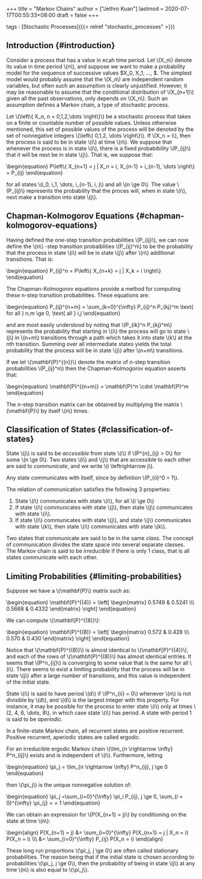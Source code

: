 +++
title = "Markov Chains"
author = ["Jethro Kuan"]
lastmod = 2020-07-17T00:55:33+08:00
draft = false
+++

tags
: [Stochastic Processes]({{< relref "stochastic_processes" >}})

## Introduction {#introduction}

Consider a process that has a value in ecah time period. Let \\(X_n\\)
denote its value in time period \\(n\\), and suppose we want to make a
probability model for the sequence of successive values $X\_0, X\_1,
&hellip;, $. The simplest model would probably assume that the \\(X_n\\) are
independent random variables, but often such an assumption is clearly
unjustified. However, it may be reasonable to assume that the
conditional distribution of \\(X\_{n+1}\\) given all the past observations,
only depends on \\(X_n\\). Such an assumption defines a Markov chain, a
type of stochastic process.

Let \\(\left\\{ X_n, n = 0,1,2,\dots \right\\}\\) be a stochastic process
that takes on a finite or countable number of possible values. Unless
otherwise mentioned, this set of possible values of the process will
be denoted by the set of nonnegative integers \\(\left\\{ 0,1,2, \dots
\right\\}\\). If \\(X_n = i\\), then the process is said to be in state \\(i\\)
at time \\(n\\). We suppose that whenever the process is in state \\(i\\),
there is a fixed probabibility \\(P\_{ij}\\) that it will be next be in
state \\(j\\). That is, we suppose that:

\begin{equation}
P\left\\{ X\_{n+1} = j | X_n = i, X\_{n-1} = i\_{n-1}, \dots \right\\} = P\_{ij}
\end{equation}

for all states \\(i_0, i_1, \dots, i\_{n-1}, i, j\\) and all \\(n \ge 0\\). The
value \\(P\_{ij}\\) represents the probability that the proces will, when
in state \\(i\\), next make a transition into state \\(j\\).

## Chapman-Kolmogorov Equations {#chapman-kolmogorov-equations}

Having defined the one-step transition probabilities \\(P\_{ij}\\), we can
now define the \\(n\\) -step transition probaiblities \\(P\_{ij}^n\\) to be the
probability that the process in state \\(i\\) will be in state \\(j\\) after
\\(n\\) additional transitions. That is:

\begin{equation}
P\_{ij}^n = P\left\\{ X\_{n+k} = j | X_k = i \right\\}
\end{equation}

The Chapman-Kolmogorov equations provide a method for computing these
n-step transition probabilities. These equations are:

\begin{equation}
P\_{ij}^{n+m} = \sum\_{k=0}^{\infty} P\_{ij}^n P\_{kj}^m \text{ for all
} n,m \ge 0, \text{ all } i,j
\end{equation}

and are most easily understood by noting that \\(P\_{ik}^n P\_{kj}^m\\)
represents the probability that starting in \\(i\\) the process will go to
state \\(j\\) in \\(n+m\\) transitions through a path which takes it into
state \\(k\\) at the nth transition. Summing over all intermediate states
yields the total probability that the process will be in state \\(j\\)
after \\(n+m\\) transitions.

If we let \\(\mathbf{P}^{(n)}\\) denote the matrix of $n$-step transition
probabilities \\(P\_{ij}^n\\) then the Chapman-Kolmogorov equation asserts
that:

\begin{equation}
\mathbf{P}^{(n+m)} = \mathbf{P}^n \cdot \mathbf{P}^m
\end{equation}

The $n$-step transition matrix can be obtained by multiplying the
matrix \\(\mathbf{P}\\) by itself \\(n\\) times.

## Classification of States {#classification-of-states}

State \\(j\\) is said to be _accessible_ from state \\(i\\) if \\(P^{n}\_{ij} > 0\\)
for some \\(n \ge 0\\). Two states \\(i\\) and \\(j\\) that are accessible to each
other are said to _communicate_, and we write \\(i \leftrightarrow j\\).

Any state communicates with itself, since by definition \\(P\_{ii}^0 =
1\\).

The relation of communication satisfies the following 3 properties:

1.  State \\(i\\) communicates with state \\(i\\), for all \\(i \ge 0\\)
2.  If state \\(i\\) communicates with state \\(j\\), then state \\(j\\)
    communicates with state \\(i\\).
3.  If state \\(i\\) communicates with state \\(j\\), and state \\(j\\)
    communicates with state \\(k\\), then state \\(i\\) communicates with state
    \\(k\\).

Two states that communicate are said to be in the same _class._ The
concept of communication divides the state space into several separate
classes. The Markov chain is said to be _irreducible_ if there is only 1
class, that is all states communicate with each other.

## Limiting Probabilities {#limiting-probabilities}

Suppose we have a \\(\mathbf{P}\\) matrix such as:

\begin{equation}
\mathbf{P}^{(4)} = \left[ \begin{matrix}
0.5749 & 0.5241 \\\\\\
0.5668 & 0.4332
\end{matrix} \right]
\end{equation}

We can compute \\(\mathbf{P}^{(8)}\\):

\begin{equation}
\mathbf{P}^{(8)} = \left[ \begin{matrix}
0.572 & 0.428 \\\\\\
0.570 & 0.430
\end{matrix} \right]
\end{equation}

Notice that \\(\mathbf{P}^{(8)}\\) is almost identical to
\\(\mathbf{P}^{(4)}\\), and each of the rows of \\(\mathbf{P}^{(8)}\\) has
almost identical entries. It seems that \\(P^n\_{ij}\\) is converging to
some value that is the same for all \\(i\\). There seems to exist a
limiting probability that the process will be in state \\(j\\) after a
large number of transitions, and this value is independent of the
initial state.

State \\(i\\) is said to have period \\(d\\) if \\(P^n\_{ii} = 0\\) whenever \\(n\\) is
not divisible by \\(d\\), and \\(d\\) is the largest integer with this
property. For instance, it may be possible for the process to enter
state \\(i\\) only at times \\(2, 4, 6, \dots, 8\\), in which case state \\(i\\)
has period. A state with period 1 is said to be _aperiodic_.

In a finite-state Markov chain, all recurrent states are positive
recurrent. Positive recurrent, aperiodic states are called ergodic.

<div class="theorem">
  <div></div>

For an irreducible ergodic Markov chain \\(\lim\_{n \rightarrow \infty}
P^n\_{ij}\\) exists and is independent of \\(i\\). Furthermore, letting

\begin{equation}
\pi_j = \lim\_{n \rightarrow \infty} P^n\_{ij}, j \ge 0
\end{equation}

then \\(\pi_j\\) is the unique nonnegative solution of:

\begin{equation}
\pi_j =\sum\_{i=0}^{\infty} \pi_i P\_{ij}, j \ge 0, \sum\_{i =
0}^{\infty} \pi\_{j} = = 1
\end{equation}

</div>

We can obtain an expression for \\(P(X\_{n+1} = j)\\) by conditioning on
the state at time \\(n\\):

\begin{align}
P(X\_{n+1} = j) &= \sum\_{i=0}^{\infty} P(X\_{n+1} = j | X_n = i)
P(X_n = i) \\\\\\
&= \sum\_{i=0}^{\infty} P\_{ij} P(X_n = i)
\end{align}

These long run proportions \\(\pi_j, j \ge 0\\) are often called
stationary probabilities. The reason being that if the initial state
is chosen according to probabilities \\(\pi_j, j \ge 0\\), then the
probability of being in state \\(j\\) at any time \\(n\\) is also equal to
\\(\pi_j\\).
